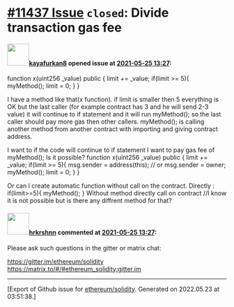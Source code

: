 # [\#11437 Issue](https://github.com/ethereum/solidity/issues/11437) `closed`: Divide transaction gas fee

#### <img src="https://avatars.githubusercontent.com/u/35201155?v=4" width="50">[kayafurkan8](https://github.com/kayafurkan8) opened issue at [2021-05-25 13:27](https://github.com/ethereum/solidity/issues/11437):

function x(uint256 _value) public {
        limit += _value;
        if(limit >= 5){
            myMethod();
            limit = 0;
        }
    }
    
I have a method like that(x function). if limit is smaller then 5 everything is OK but the last caller (for example contract has 3 and he will send 2-3 value) it will continue to if statement and it will run myMethod(); so the last caller should pay more gas then other callers.
myMethod(); is calling another method from another contract with importing and giving contract address.

I want to if the code will continue to if statement I want to pay gas fee of myMethod(); Is it possible?
function x(uint256 _value) public {
        limit += _value;
        if(limit >= 5){
            msg.sender = address(this); // or msg.sender = owner;
            myMethod();
            limit = 0;
        }
    }
 
Or can I create automatic function without call on the contract. Directly :
if(limit>=5){
     myMethod();
}
Without method directly call on contract //I know it is not possible but is there any diffrent method for that?


#### <img src="https://avatars.githubusercontent.com/u/13174375?u=52d702cb6bec53b561afa293cf9cd53ef7a63924&v=4" width="50">[hrkrshnn](https://github.com/hrkrshnn) commented at [2021-05-25 13:27](https://github.com/ethereum/solidity/issues/11437#issuecomment-851337018):

Please ask such questions in the gitter or matrix chat:

https://gitter.im/ethereum/solidity
https://matrix.to/#/#ethereum_solidity:gitter.im


-------------------------------------------------------------------------------



[Export of Github issue for [ethereum/solidity](https://github.com/ethereum/solidity). Generated on 2022.05.23 at 03:51:38.]

